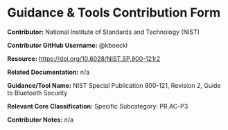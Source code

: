 # Guidance & Tools Contribution Form

**Contributor:** National Institute of Standards and Technology (NIST)

**Contributor GitHub Username:** @kboeckl

**Resource:** https://doi.org/10.6028/NIST.SP.800-121r2

**Related Documentation:** n/a

**Guidance/Tool Name:** NIST Special Publication 800-121, Revision 2, Guide to Bluetooth Security

**Relevant Core Classification:** Specific Subcategory: PR.AC-P3

**Contributor Notes:** n/a
